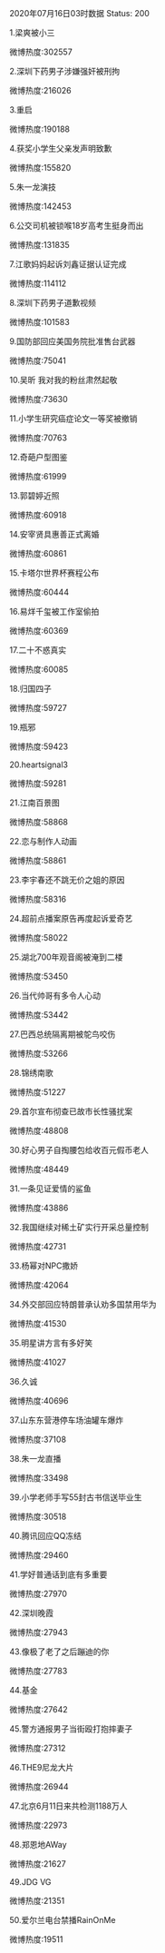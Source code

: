2020年07月16日03时数据
Status: 200

1.梁爽被小三

微博热度:302557

2.深圳下药男子涉嫌强奸被刑拘

微博热度:216026

3.重启

微博热度:190188

4.获奖小学生父亲发声明致歉

微博热度:155820

5.朱一龙演技

微博热度:142453

6.公交司机被锁喉18岁高考生挺身而出

微博热度:131835

7.江歌妈妈起诉刘鑫证据认证完成

微博热度:114112

8.深圳下药男子道歉视频

微博热度:101583

9.国防部回应美国务院批准售台武器

微博热度:75041

10.吴昕 我对我的粉丝肃然起敬

微博热度:73630

11.小学生研究癌症论文一等奖被撤销

微博热度:70763

12.奇葩户型图鉴

微博热度:61999

13.郭碧婷近照

微博热度:60918

14.安宰贤具惠善正式离婚

微博热度:60861

15.卡塔尔世界杯赛程公布

微博热度:60444

16.易烊千玺被工作室偷拍

微博热度:60369

17.二十不惑真实

微博热度:60085

18.归国四子

微博热度:59727

19.瓶邪

微博热度:59423

20.heartsignal3

微博热度:59281

21.江南百景图

微博热度:58868

22.恋与制作人动画

微博热度:58861

23.李宇春还不跳无价之姐的原因

微博热度:58316

24.超前点播案原告再度起诉爱奇艺

微博热度:58022

25.湖北700年观音阁被淹到二楼

微博热度:53450

26.当代帅哥有多令人心动

微博热度:53442

27.巴西总统隔离期被鸵鸟咬伤

微博热度:53266

28.锦绣南歌

微博热度:51227

29.首尔宣布彻查已故市长性骚扰案

微博热度:48808

30.好心男子自掏腰包给收百元假币老人

微博热度:48449

31.一条见证爱情的鲨鱼

微博热度:43886

32.我国继续对稀土矿实行开采总量控制

微博热度:42731

33.杨幂对NPC撒娇

微博热度:42064

34.外交部回应特朗普承认劝多国禁用华为

微博热度:41530

35.明星讲方言有多好笑

微博热度:41027

36.久诚

微博热度:40696

37.山东东营港停车场油罐车爆炸

微博热度:37108

38.朱一龙直播

微博热度:33498

39.小学老师手写55封古书信送毕业生

微博热度:30518

40.腾讯回应QQ冻结

微博热度:29460

41.学好普通话到底有多重要

微博热度:27970

42.深圳晚霞

微博热度:27943

43.像极了老了之后蹦迪的你

微博热度:27783

44.基金

微博热度:27642

45.警方通报男子当街殴打抱摔妻子

微博热度:27312

46.THE9尼龙大片

微博热度:26944

47.北京6月11日来共检测1188万人

微博热度:22973

48.郑恩地AWay

微博热度:21627

49.JDG VG

微博热度:21351

50.爱尔兰电台禁播RainOnMe

微博热度:19511

